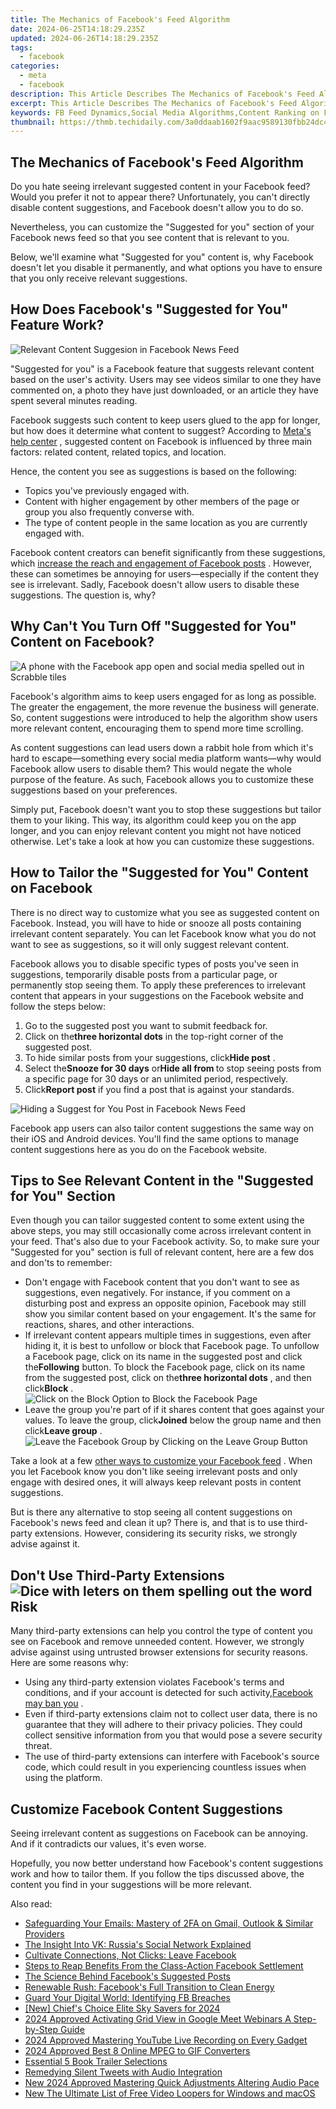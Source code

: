 ```yaml
---
title: The Mechanics of Facebook's Feed Algorithm
date: 2024-06-25T14:18:29.235Z
updated: 2024-06-26T14:18:29.235Z
tags:
  - facebook
categories:
  - meta
  - facebook
description: This Article Describes The Mechanics of Facebook's Feed Algorithm
excerpt: This Article Describes The Mechanics of Facebook's Feed Algorithm
keywords: FB Feed Dynamics,Social Media Algorithms,Content Ranking on Facebook,Algorithmic News Filtering,Digital Feed Mechanics,Engagement Metrics Influence,Platform Content Prioritization
thumbnail: https://thmb.techidaily.com/3a0ddaab1602f9aac9589130fbb24dc40e59a2711040c0e283860347f1ffa1fb.jpg
---
```


## The Mechanics of Facebook's Feed Algorithm

 Do you hate seeing irrelevant suggested content in your Facebook feed? Would you prefer it not to appear there? Unfortunately, you can't directly disable content suggestions, and Facebook doesn't allow you to do so.

 Nevertheless, you can customize the "Suggested for you" section of your Facebook news feed so that you see content that is relevant to you.

 Below, we'll examine what "Suggested for you" content is, why Facebook doesn't let you disable it permanently, and what options you have to ensure that you only receive relevant suggestions.

## How Does Facebook's "Suggested for You" Feature Work?

![Relevant Content Suggesion in Facebook News Feed](https://static1.makeuseofimages.com/wordpress/wp-content/uploads/2022/12/relevant-content-suggesion-in-facebook-news-feed.jpg)

 "Suggested for you" is a Facebook feature that suggests relevant content based on the user's activity. Users may see videos similar to one they have commented on, a photo they have just downloaded, or an article they have spent several minutes reading.

 Facebook suggests such content to keep users glued to the app for longer, but how does it determine what content to suggest? According to [Meta's help center](https://web.facebook.com/business/help/1082519118875784?%5Frdc=1&%5Frdr) , suggested content on Facebook is influenced by three main factors: related content, related topics, and location.

Hence, the content you see as suggestions is based on the following:

* Topics you've previously engaged with.
* Content with higher engagement by other members of the page or group you also frequently converse with.
* The type of content people in the same location as you are currently engaged with.

 Facebook content creators can benefit significantly from these suggestions, which [increase the reach and engagement of Facebook posts](https://www.makeuseof.com/how-to-increase-facebook-engagement-posts/) . However, these can sometimes be annoying for users—especially if the content they see is irrelevant. Sadly, Facebook doesn't allow users to disable these suggestions. The question is, why?

## Why Can't You Turn Off "Suggested for You" Content on Facebook?

![A phone with the Facebook app open and social media spelled out in Scrabble tiles](https://static1.makeuseofimages.com/wordpress/wp-content/uploads/2022/12/facebook-social-media.jpg)

 Facebook's algorithm aims to keep users engaged for as long as possible. The greater the engagement, the more revenue the business will generate. So, content suggestions were introduced to help the algorithm show users more relevant content, encouraging them to spend more time scrolling.

 As content suggestions can lead users down a rabbit hole from which it's hard to escape—something every social media platform wants—why would Facebook allow users to disable them? This would negate the whole purpose of the feature. As such, Facebook allows you to customize these suggestions based on your preferences.

 Simply put, Facebook doesn't want you to stop these suggestions but tailor them to your liking. This way, its algorithm could keep you on the app longer, and you can enjoy relevant content you might not have noticed otherwise. Let's take a look at how you can customize these suggestions.

## How to Tailor the "Suggested for You" Content on Facebook

 There is no direct way to customize what you see as suggested content on Facebook. Instead, you will have to hide or snooze all posts containing irrelevant content separately. You can let Facebook know what you do not want to see as suggestions, so it will only suggest relevant content.

 Facebook allows you to disable specific types of posts you've seen in suggestions, temporarily disable posts from a particular page, or permanently stop seeing them. To apply these preferences to irrelevant content that appears in your suggestions on the Facebook website and follow the steps below:

1. Go to the suggested post you want to submit feedback for.
2. Click on the**three horizontal dots** in the top-right corner of the suggested post.
3. To hide similar posts from your suggestions, click**Hide post** .
4. Select the**Snooze <pagename> for 30 days** or**Hide all from <pagename>** to stop seeing posts from a specific page for 30 days or an unlimited period, respectively.
5. Click**Report post** if you find a post that is against your standards.

![Hiding a Suggest for You Post in Facebook News Feed](https://static1.makeuseofimages.com/wordpress/wp-content/uploads/2022/12/hiding-a-suggest-for-you-post-in-facebook-news-feed.jpg)

 Facebook app users can also tailor content suggestions the same way on their iOS and Android devices. You'll find the same options to manage content suggestions here as you do on the Facebook website.

## Tips to See Relevant Content in the "Suggested for You" Section

 Even though you can tailor suggested content to some extent using the above steps, you may still occasionally come across irrelevant content in your feed. That's also due to your Facebook activity. So, to make sure your "Suggested for you" section is full of relevant content, here are a few dos and don'ts to remember:

* Don't engage with Facebook content that you don't want to see as suggestions, even negatively. For instance, if you comment on a disturbing post and express an opposite opinion, Facebook may still show you similar content based on your engagement. It's the same for reactions, shares, and other interactions.
* If irrelevant content appears multiple times in suggestions, even after hiding it, it is best to unfollow or block that Facebook page. To unfollow a Facebook page, click on its name in the suggested post and click the**Following** button. To block the Facebook page, click on its name from the suggested post, click on the**three horizontal dots** , and then click**Block** .  
![Click on the Block Option to Block the Facebook Page](https://static1.makeuseofimages.com/wordpress/wp-content/uploads/2023/07/click-on-the-block-option-to-block-the-facebook-page.jpg)
* Leave the group you're part of if it shares content that goes against your values. To leave the group, click**Joined** below the group name and then click**Leave group** .  
![Leave the Facebook Group by Clicking on the Leave Group Button](https://static1.makeuseofimages.com/wordpress/wp-content/uploads/2023/07/leave-the-facebook-group-by-clicking-on-the-leave-group-button.jpg)

 Take a look at a few [other ways to customize your Facebook feed](https://www.makeuseof.com/how-to-customize-facebook-feed/) . When you let Facebook know you don't like seeing irrelevant posts and only engage with desired ones, it will always keep relevant posts in content suggestions.

 But is there any alternative to stop seeing all content suggestions on Facebook's news feed and clean it up? There is, and that is to use third-party extensions. However, considering its security risks, we strongly advise against it.

## Don't Use Third-Party Extensions ![Dice with leters on them spelling out the word Risk](https://static1.makeuseofimages.com/wordpress/wp-content/uploads/2022/09/risk-letters.jpg)

 Many third-party extensions can help you control the type of content you see on Facebook and remove unneeded content. However, we strongly advise against using untrusted browser extensions for security reasons. Here are some reasons why:

* Using any third-party extension violates Facebook's terms and conditions, and if your account is detected for such activity,[Facebook may ban you](https://www.makeuseof.com/things-permanently-banned-from-facebook/) .
* Even if third-party extensions claim not to collect user data, there is no guarantee that they will adhere to their privacy policies. They could collect sensitive information from you that would pose a severe security threat.
* The use of third-party extensions can interfere with Facebook's source code, which could result in you experiencing countless issues when using the platform.

## Customize Facebook Content Suggestions

 Seeing irrelevant content as suggestions on Facebook can be annoying. And if it contradicts our values, it's even worse.

 Hopefully, you now better understand how Facebook's content suggestions work and how to tailor them. If you follow the tips discussed above, the content you find in your suggestions will be more relevant.


<ins class="adsbygoogle"
     style="display:block"
     data-ad-format="autorelaxed"
     data-ad-client="ca-pub-7571918770474297"
     data-ad-slot="1223367746"></ins>



<ins class="adsbygoogle"
     style="display:block"
     data-ad-client="ca-pub-7571918770474297"
     data-ad-slot="8358498916"
     data-ad-format="auto"
     data-full-width-responsive="true"></ins>

<span class="atpl-alsoreadstyle">Also read:</span>
<div><ul>
<li><a href="https://facebook.techidaily.com/safeguarding-your-emails-mastery-of-2fa-on-gmail-outlook-and-similar-providers/"><u>Safeguarding Your Emails: Mastery of 2FA on Gmail, Outlook & Similar Providers</u></a></li>
<li><a href="https://facebook.techidaily.com/the-insight-into-vk-russias-social-network-explained/"><u>The Insight Into VK: Russia's Social Network Explained</u></a></li>
<li><a href="https://facebook.techidaily.com/cultivate-connections-not-clicks-leave-facebook/"><u>Cultivate Connections, Not Clicks: Leave Facebook</u></a></li>
<li><a href="https://facebook.techidaily.com/steps-to-reap-benefits-from-the-class-action-facebook-settlement/"><u>Steps to Reap Benefits From the Class-Action Facebook Settlement</u></a></li>
<li><a href="https://facebook.techidaily.com/the-science-behind-facebooks-suggested-posts/"><u>The Science Behind Facebook's Suggested Posts</u></a></li>
<li><a href="https://facebook.techidaily.com/renewable-rush-facebooks-full-transition-to-clean-energy/"><u>Renewable Rush: Facebook's Full Transition to Clean Energy</u></a></li>
<li><a href="https://facebook.techidaily.com/guard-your-digital-world-identifying-fb-breaches/"><u>Guard Your Digital World: Identifying FB Breaches</u></a></li>
<li><a href="https://vp-tips.techidaily.com/new-chiefs-choice-elite-sky-savers-for-2024/"><u>[New] Chief's Choice  Elite Sky Savers for 2024</u></a></li>
<li><a href="https://screen-sharing-recording.techidaily.com/2024-approved-activating-grid-view-in-google-meet-webinars-a-step-by-step-guide/"><u>2024 Approved  Activating Grid View in Google Meet Webinars  A Step-by-Step Guide</u></a></li>
<li><a href="https://screen-recording.techidaily.com/2024-approved-mastering-youtube-live-recording-on-every-gadget/"><u>2024 Approved  Mastering YouTube Live Recording on Every Gadget</u></a></li>
<li><a href="https://ai-video-editing.techidaily.com/2024-approved-best-8-online-mpeg-to-gif-converters/"><u>2024 Approved Best 8 Online MPEG to GIF Converters</u></a></li>
<li><a href="https://extra-resources.techidaily.com/essential-5-book-trailer-selections/"><u>Essential 5 Book Trailer Selections</u></a></li>
<li><a href="https://twitter-videos.techidaily.com/remedying-silent-tweets-with-audio-integration/"><u>Remedying Silent Tweets with Audio Integration</u></a></li>
<li><a href="https://voice-adjusting.techidaily.com/new-2024-approved-mastering-quick-adjustments-altering-audio-pace/"><u>New 2024 Approved Mastering Quick Adjustments Altering Audio Pace</u></a></li>
<li><a href="https://video-creation-software.techidaily.com/new-the-ultimate-list-of-free-video-loopers-for-windows-and-macos/"><u>New The Ultimate List of Free Video Loopers for Windows and macOS</u></a></li>
</ul></div>
